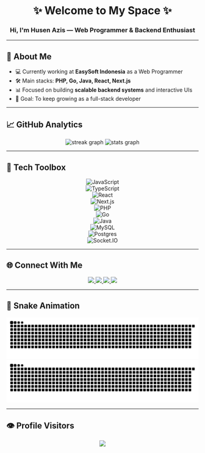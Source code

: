 <h1 align="center">✨ Welcome to My Space ✨</h1>
<h3 align="center">Hi, I'm <b>Husen Azis</b> — Web Programmer & Backend Enthusiast</h3>

---

## 🚀 About Me
- 💻 Currently working at **EasySoft Indonesia** as a Web Programmer  
- 🛠️ Main stacks: **PHP, Go, Java, React, Next.js**  
- 📊 Focused on building **scalable backend systems** and interactive UIs  
- 🎯 Goal: To keep growing as a full-stack developer  

---

## 📈 GitHub Analytics
<div align="center">
  <img src="https://streak-stats.demolab.com?user=husenazs&theme=dracula&hide_border=true" height="150" alt="streak graph"/>
  <img src="https://github-readme-stats.vercel.app/api?username=husenazs&show_icons=true&theme=radical&hide_border=true" height="150" alt="stats graph"/>
</div>

---

## 🧰 Tech Toolbox
<div align="center">
  
![JavaScript](https://img.shields.io/badge/JavaScript-F7DF1E?style=for-the-badge&logo=javascript&logoColor=black)  
![TypeScript](https://img.shields.io/badge/TypeScript-3178C6?style=for-the-badge&logo=typescript&logoColor=white)  
![React](https://img.shields.io/badge/React-20232A?style=for-the-badge&logo=react&logoColor=61DAFB)  
![Next.js](https://img.shields.io/badge/Next.js-000000?style=for-the-badge&logo=nextdotjs&logoColor=white)  
![PHP](https://img.shields.io/badge/PHP-777BB4?style=for-the-badge&logo=php&logoColor=white)  
![Go](https://img.shields.io/badge/Go-00ADD8?style=for-the-badge&logo=go&logoColor=white)  
![Java](https://img.shields.io/badge/Java-ED8B00?style=for-the-badge&logo=openjdk&logoColor=white)  
![MySQL](https://img.shields.io/badge/MySQL-005C84?style=for-the-badge&logo=mysql&logoColor=white)  
![Postgres](https://img.shields.io/badge/Postgres-316192?style=for-the-badge&logo=postgresql&logoColor=white)  
![Socket.IO](https://img.shields.io/badge/Socket.IO-010101?style=for-the-badge&logo=socketdotio&logoColor=white)  

</div>

---

## 🌐 Connect With Me
<div align="center">
  <a href="https://linkedin.com/in/husenazs">
    <img src="https://img.shields.io/badge/LinkedIn-0077B5?style=for-the-badge&logo=linkedin&logoColor=white" />
  </a>
  <a href="mailto:husenazs@gmail.com">
    <img src="https://img.shields.io/badge/Gmail-D14836?style=for-the-badge&logo=gmail&logoColor=white" />
  </a>
  <a href="https://instagram.com/husenazs">
    <img src="https://img.shields.io/badge/Instagram-E4405F?style=for-the-badge&logo=instagram&logoColor=white" />
  </a>
  <a href="https://discordapp.com/users/husenazs">
    <img src="https://img.shields.io/badge/Discord-5865F2?style=for-the-badge&logo=discord&logoColor=white" />
  </a>
</div>

---

## 🐍 Snake Animation
<div align="center">
  
![Snake animation](https://raw.githubusercontent.com/husenazs/husenazs/output/snake.svg#gh-light-mode-only)  
![Snake animation](https://raw.githubusercontent.com/husenazs/husenazs/output/snake-dark.svg#gh-dark-mode-only)  

</div>

---

## 👁️ Profile Visitors
<div align="center">
  <img src="https://visitor-badge.laobi.icu/badge?page_id=husenazs.husenazs&left_color=blueviolet&right_color=black" />
</div>
